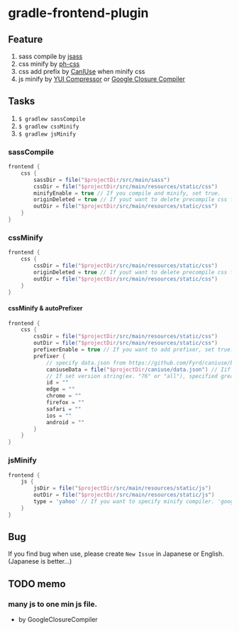 # gradle-frontend-plugin

## Feature

1. sass compile by [jsass](https://gitlab.com/jsass/jsass)
1. css minify by [ph-css](https://github.com/phax/ph-css)
1. css add prefix by [CanIUse](https://github.com/Fyrd/caniuse) when minify css
1. js minify by [YUI Compressor](https://mvnrepository.com/artifact/com.yahoo.platform.yui/yuicompressor) or [Google Closure Compiler](https://github.com/google/closure-compiler)


## Tasks

1. `$ gradlew sassCompile`
1. `$ gradlew cssMinify`
1. `$ gradlew jsMinify`

### sassCompile

```gradle
frontend {
    css {
        sassDir = file("$projectDir/src/main/sass")
        cssDir = file("$projectDir/src/main/resources/static/css")
        minifyEnable = true // If you compile and minify, set true.
        originDeleted = true // If yout want to delete precompile css file, set true.
        outDir = file("$projectDir/src/main/resources/static/css")
    }
}
```

### cssMinify

```gradle
frontend {
    css {
        cssDir = file("$projectDir/src/main/resources/static/css")
        originDeleted = true // If yout want to delete precompile css file. set true
        outDir = file("$projectDir/src/main/resources/static/css")
    }
}
```

#### cssMinify & autoPrefixer

```gradle
frontend {
    css {
        cssDir = file("$projectDir/src/main/resources/static/css")
        outDir = file("$projectDir/src/main/resources/static/css")
        prefixerEnable = true // If you want to add prefixer, set true.
        prefixer {
            // specify data.json from https://github.com/Fyrd/caniuse/blob/master/data.json
            caniuseData = file("$projectDir/caniuse/data.json") // Iif don't set and enable=true, data.json is used from caniuse-db-1.0.30000748
            // If set version string(ex. "76" or "all"), specified greater version check css supports & add prefixer.
            id = ""
            edge = ""
            chrome = ""
            firefox = ""
            safari = ""
            ios = ""
            android = ""
        }
    }
}
```

### jsMinify

```gradle
frontend {
    js {
        jsDir = file("$projectDir/src/main/resources/static/js")
        outDir = file("$projectDir/src/main/resources/static/js")
        type = 'yahoo' // If you want to specify minify compiler. 'google' (Default) or 'yahoo'
    }
}
```


## Bug

If you find bug when use, please create `New Issue` in Japanese or English.
(Japanese is better...)

## TODO memo

### many js to one min js file.

* by GoogleClosureCompiler


